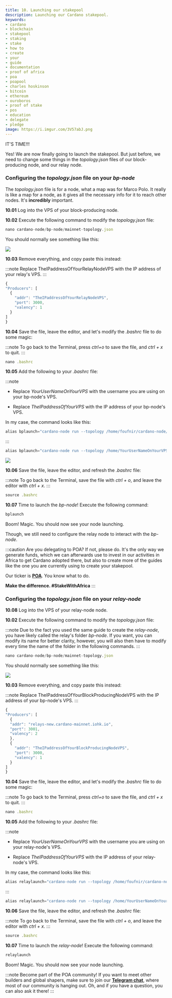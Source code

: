 ```yaml
---
title: 10. Launching our stakepool
description: Launching our Cardano stakepool.
keywords:
- cardano
- blockchain
- stakepool
- staking
- stake
- how to
- create
- your
- guide
- documentation
- proof of africa
- poa
- poapool
- charles hoskinson
- bitcoin
- ethereum
- ouroboros
- proof of stake
- pos
- education
- delegate
- pledge
image: https://i.imgur.com/3V57abJ.png
---
```


IT'S TIME!!!

Yes! We are now finally going to launch the stakepool. But just before, we need to change some things in the *topology.json* files of our block-producing node, and our relay node.

### Configuring the *topology.json* file on your *bp-node*

The *topology.json* file is for a node, what a map was for Marco Polo. It really is like a map for a node, as it gives all the necessary info for it to reach other nodes. It's **incredibly** important.

**10.01** Log into the VPS of your block-producing node.

**10.02** Execute the following command to modify the *topology.json* file:

```jsx
nano cardano-node/bp-node/mainnet-topology.json
```

You should normally see something like this:

![](./assets/launching-the-stakepool_topology-dot-json-change-bp-before.png)

**10.03** Remove everything, and copy paste this instead:

:::note
Replace TheIPaddressOfYourRelayNodeVPS with the IP address of your relay's VPS.
:::

```jsx
{
"Producers": [
  {
    "addr": "TheIPaddressOfYourRelayNodeVPS",
    "port": 3000,
    "valency": 1
  }
]
}
```

**10.04** Save the file, leave the editor, and let's modify the *.bashrc* file to do some magic:

:::note
To go back to the Terminal, press *ctrl+o* to save the file, and *ctrl + x* to quit.
:::

```jsx
nano .bashrc
```

**10.05** Add the following to your *.bashrc* file:

:::note
- Replace *YourUserNameOnYourVPS* with the username you are using on your bp-node's VPS.

- Replace *TheIPaddressOfYourVPS* with the IP address of your bp-node's VPS.

In my case, the command looks like this:

```jsx
alias bplaunch="cardano-node run --topology /home/foufnir/cardano-node/bp-node/mainnet-topology.json --database-path /home/foufnir/cardano-node/bp-node/db --socket-path /home/foufnir/cardano-node/bp-node/db/node.socket --host-addr I'm-Not-Giving-You-The-IP --port 3000 --config /home/foufnir/cardano-node/bp-node/mainnet-config.json --shelley-kes-key /home/foufnir/cardano-node/pool-keys/kes.skey --shelley-vrf-key /home/foufnir/cardano-node/pool-keys/vrf.skey --shelley-operational-certificate /home/foufnir/cardano-node/pool-keys/node.cert"
```
:::

```jsx
alias bplaunch="cardano-node run --topology /home/YourUserNameOnYourVPS/cardano-node/bp-node/mainnet-topology.json --database-path /home/YourUserNameOnYourVPS/cardano-node/bp-node/db --socket-path /home/YourUserNameOnYourVPS/cardano-node/bp-node/db/node.socket --host-addr TheIPaddressOfYourVPS --port 3000 --config /home/YourUserNameOnYourVPS/cardano-node/bp-node/mainnet-config.json --shelley-kes-key /home/YourUserNameOnYourVPS/cardano-node/pool-keys/kes.skey --shelley-vrf-key /home/YourUserNameOnYourVPS/cardano-node/pool-keys/vrf.skey --shelley-operational-certificate /home/YourUserNameOnYourVPS/cardano-node/pool-keys/node.cert"
```

![](./assets/launching-the-stakepool__bplaunch.png)

**10.06** Save the file, leave the editor, and refresh the *.bashrc* file:

:::note
To go back to the Terminal, save the file with *ctrl + o*, and leave the editor with *ctrl + x*.
:::

```jsx
source .bashrc
```

**10.07** Time to launch the *bp-node*! Execute the following command:

```jsx
bplaunch
```

Boom! Magic. You should now see your node launching.

Though, we still need to configure the relay node to interact with the *bp-node*.

:::caution Are you delegating to POA?
If not, please do. It's the only way we generate funds, which we can afterwards use to invest in our activities in Africa to get Cardano adopted there, but also to create more of the guides like the one you are currently using to create your stakepool.

Our ticker is **[POA](https://adapools.org/pool/683e89fa1bcde139504b11fbfd914f8ebe9b8db2678b3da0abdcb2f1)**. You know what to do.

**Make the difference. #StakeWithAfrica**
:::

### Configuring the *topology.json* file on your *relay-node*

**10.08** Log into the VPS of your relay-node node.

**10.02** Execute the following command to modify the *topology.json* file:

:::note
Due to the fact you used the same guide to create the *relay-node*, you have likely called the relay's folder *bp-node*. If you want, you can modify its name for better clarity, however, you will also then have to modify every time the name of the folder in the following commands.
:::

```jsx
nano cardano-node/bp-node/mainnet-topology.json
```

You should normally see something like this:

![](./assets/launching-the-stakepool_topology-dot-json-change-bp-before.png)

**10.03** Remove everything, and copy paste this instead:

:::note
Replace TheIPaddressOfYourBlockProducingNodeVPS with the IP address of your bp-node's VPS.
:::

```jsx
{
"Producers": [
  {
  "addr": "relays-new.cardano-mainnet.iohk.io",
  "port": 3001,
  "valency": 2
  },
  {
    "addr": "TheIPaddressOfYourBlockProducingNodeVPS",
    "port": 3000,
    "valency": 1
  }
]
}
```

**10.04** Save the file, leave the editor, and let's modify the *.bashrc* file to do some magic:

:::note
To go back to the Terminal, press *ctrl+o* to save the file, and *ctrl + x* to quit.
:::

```jsx
nano .bashrc
```

**10.05** Add the following to your *.bashrc* file:

:::note
- Replace *YourUserNameOnYourVPS* with the username you are using on your relay-node's VPS.

- Replace *TheIPaddressOfYourVPS* with the IP address of your relay-node's VPS.

In my case, the command looks like this:

```jsx
alias relaylaunch="cardano-node run --topology /home/foufnir/cardano-node/bp-node/mainnet-topology.json --database-path /home/foufnir/cardano-node/bp-node/db --socket-path /home/foufnir/cardano-node/bp-node/db/node.socket --host-addr I'm-Not-Giving-You-The-IP --port 3000 --config /home/foufnir/cardano-node/bp-node/mainnet-config.json"
```
:::

```jsx
alias relaylaunch="cardano-node run --topology /home/YourUserNameOnYourVPS/cardano-node/bp-node/mainnet-topology.json --database-path /home/YourUserNameOnYourVPS/cardano-node/bp-node/db --socket-path /home/YourUserNameOnYourVPS/cardano-node/bp-node/db/node.socket --host-addr TheIPaddressOfYourVPS --port 3000 --config /home/YourUserNameOnYourVPS/cardano-node/bp-node/mainnet-config.json"
```

**10.06** Save the file, leave the editor, and refresh the *.bashrc* file:

:::note
To go back to the Terminal, save the file with *ctrl + o*, and leave the editor with *ctrl + x*.
:::

```jsx
source .bashrc
```

**10.07** Time to launch the *relay-node*! Execute the following command:

```jsx
relaylaunch
```

Boom! Magic. You should now see your node launching.

:::note Become part of the POA community!
If you want to meet other builders and global shapers, make sure to join our **[Telegram chat](https://t.me/poapool)**, where most of our community is hanging out. Oh, and if you have a question, you can also ask it there!
:::
